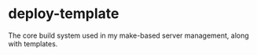 # deploy-template

The core build system used in my make-based server management,
along with templates.
